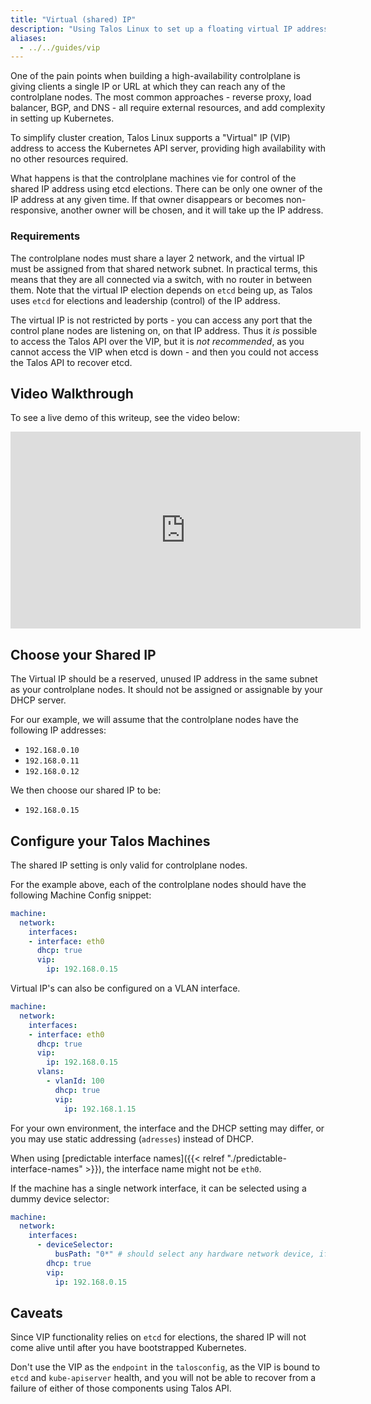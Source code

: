 ```yaml
---
title: "Virtual (shared) IP"
description: "Using Talos Linux to set up a floating virtual IP address for cluster access."
aliases:
  - ../../guides/vip
---
```


One of the pain points when building a high-availability controlplane
is giving clients a single IP or URL at which they can reach any of the controlplane nodes.
The most common approaches - reverse proxy, load
balancer, BGP, and DNS - all require external resources, and add complexity in setting up Kubernetes.

To simplify cluster creation, Talos Linux supports a "Virtual" IP (VIP) address to access the Kubernetes API server, providing high availability with no other resources required.

What happens is that the controlplane machines vie for control of the shared IP address using etcd elections.
There can be only one owner of the IP address at any given time.
If that owner disappears or becomes non-responsive, another owner will be chosen,
and it will take up the IP address.

### Requirements

The controlplane nodes must share a layer 2 network, and the virtual IP must be assigned from that shared network subnet.
In practical terms, this means that they are all connected via a switch, with no router in between them.
Note that the virtual IP election depends on `etcd` being up, as Talos uses `etcd` for elections and leadership (control) of the IP address.

The virtual IP is not restricted by ports - you can access any port that the control plane nodes are listening on, on that IP address.
Thus it *is* possible to access the Talos API over the VIP, but it is *not recommended*, as you cannot access the VIP when etcd is down - and then you could not access the Talos API to recover etcd.

## Video Walkthrough

To see a live demo of this writeup, see the video below:

<iframe width="560" height="315" src="https://www.youtube.com/embed/BfMGInHtFBc" frameborder="0" allow="accelerometer; autoplay; clipboard-write; encrypted-media; gyroscope; picture-in-picture" allowfullscreen></iframe>

## Choose your Shared IP

The Virtual IP should be a reserved, unused IP address in the same subnet as
your controlplane nodes.
It should not be assigned or assignable by your DHCP server.

For our example, we will assume that the controlplane nodes have the following
IP addresses:

- `192.168.0.10`
- `192.168.0.11`
- `192.168.0.12`

We then choose our shared IP to be:

- `192.168.0.15`

## Configure your Talos Machines

The shared IP setting is only valid for controlplane nodes.

For the example above, each of the controlplane nodes should have the following
Machine Config snippet:

```yaml
machine:
  network:
    interfaces:
    - interface: eth0
      dhcp: true
      vip:
        ip: 192.168.0.15
```

Virtual IP's can also be configured on a VLAN interface.

```yaml
machine:
  network:
    interfaces:
    - interface: eth0
      dhcp: true
      vip:
        ip: 192.168.0.15
      vlans:
        - vlanId: 100
          dhcp: true
          vip:
            ip: 192.168.1.15
```

For your own environment, the interface and the DHCP setting may differ, or you may
use static addressing (`adresses`) instead of DHCP.

When using [predictable interface names]({{< relref "./predictable-interface-names" >}}), the interface name might not be `eth0`.

If the machine has a single network interface, it can be selected using a dummy device selector:

```yaml
machine:
  network:
    interfaces:
      - deviceSelector:
          busPath: "0*" # should select any hardware network device, if you have just one, it will be selected
        dhcp: true
        vip:
          ip: 192.168.0.15
```

## Caveats

Since VIP functionality relies on `etcd` for elections, the shared IP will not come
alive until after you have bootstrapped Kubernetes.

Don't use the VIP as the `endpoint` in the `talosconfig`, as the VIP is bound to `etcd` and `kube-apiserver` health, and you will not be able to recover from a failure of either of those components using Talos API.
